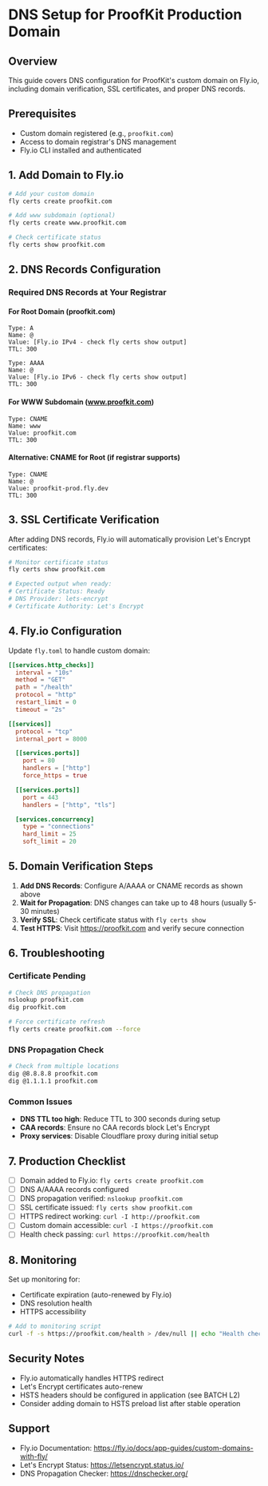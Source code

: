 # DNS Setup for ProofKit Production Domain

## Overview
This guide covers DNS configuration for ProofKit's custom domain on Fly.io, including domain verification, SSL certificates, and proper DNS records.

## Prerequisites
- Custom domain registered (e.g., `proofkit.com`)
- Access to domain registrar's DNS management
- Fly.io CLI installed and authenticated

## 1. Add Domain to Fly.io

```bash
# Add your custom domain
fly certs create proofkit.com

# Add www subdomain (optional)
fly certs create www.proofkit.com

# Check certificate status
fly certs show proofkit.com
```

## 2. DNS Records Configuration

### Required DNS Records at Your Registrar

#### For Root Domain (proofkit.com)
```
Type: A
Name: @
Value: [Fly.io IPv4 - check fly certs show output]
TTL: 300

Type: AAAA  
Name: @
Value: [Fly.io IPv6 - check fly certs show output]
TTL: 300
```

#### For WWW Subdomain (www.proofkit.com)
```
Type: CNAME
Name: www
Value: proofkit.com
TTL: 300
```

#### Alternative: CNAME for Root (if registrar supports)
```
Type: CNAME
Name: @
Value: proofkit-prod.fly.dev
TTL: 300
```

## 3. SSL Certificate Verification

After adding DNS records, Fly.io will automatically provision Let's Encrypt certificates:

```bash
# Monitor certificate status
fly certs show proofkit.com

# Expected output when ready:
# Certificate Status: Ready
# DNS Provider: lets-encrypt
# Certificate Authority: Let's Encrypt
```

## 4. Fly.io Configuration

Update `fly.toml` to handle custom domain:

```toml
[[services.http_checks]]
  interval = "10s"
  method = "GET"
  path = "/health"
  protocol = "http"
  restart_limit = 0
  timeout = "2s"

[[services]]
  protocol = "tcp"
  internal_port = 8000

  [[services.ports]]
    port = 80
    handlers = ["http"]
    force_https = true

  [[services.ports]]
    port = 443
    handlers = ["http", "tls"]

  [services.concurrency]
    type = "connections"
    hard_limit = 25
    soft_limit = 20
```

## 5. Domain Verification Steps

1. **Add DNS Records**: Configure A/AAAA or CNAME records as shown above
2. **Wait for Propagation**: DNS changes can take up to 48 hours (usually 5-30 minutes)
3. **Verify SSL**: Check certificate status with `fly certs show`
4. **Test HTTPS**: Visit https://proofkit.com and verify secure connection

## 6. Troubleshooting

### Certificate Pending
```bash
# Check DNS propagation
nslookup proofkit.com
dig proofkit.com

# Force certificate refresh
fly certs create proofkit.com --force
```

### DNS Propagation Check
```bash
# Check from multiple locations
dig @8.8.8.8 proofkit.com
dig @1.1.1.1 proofkit.com
```

### Common Issues
- **DNS TTL too high**: Reduce TTL to 300 seconds during setup
- **CAA records**: Ensure no CAA records block Let's Encrypt
- **Proxy services**: Disable Cloudflare proxy during initial setup

## 7. Production Checklist

- [ ] Domain added to Fly.io: `fly certs create proofkit.com`
- [ ] DNS A/AAAA records configured
- [ ] DNS propagation verified: `nslookup proofkit.com`
- [ ] SSL certificate issued: `fly certs show proofkit.com`
- [ ] HTTPS redirect working: `curl -I http://proofkit.com`
- [ ] Custom domain accessible: `curl -I https://proofkit.com`
- [ ] Health check passing: `curl https://proofkit.com/health`

## 8. Monitoring

Set up monitoring for:
- Certificate expiration (auto-renewed by Fly.io)
- DNS resolution health
- HTTPS accessibility

```bash
# Add to monitoring script
curl -f -s https://proofkit.com/health > /dev/null || echo "Health check failed"
```

## Security Notes

- Fly.io automatically handles HTTPS redirect
- Let's Encrypt certificates auto-renew
- HSTS headers should be configured in application (see BATCH L2)
- Consider adding domain to HSTS preload list after stable operation

## Support

- Fly.io Documentation: https://fly.io/docs/app-guides/custom-domains-with-fly/
- Let's Encrypt Status: https://letsencrypt.status.io/
- DNS Propagation Checker: https://dnschecker.org/